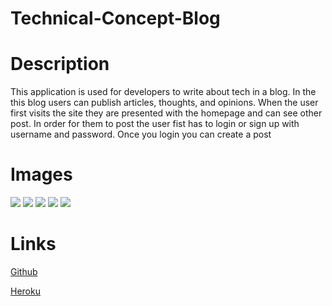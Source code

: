 # Technical-Concept-Blog

# Description
This application is used for developers to write about tech in a blog. In the this blog users can publish articles, thoughts, and opinions. When the user first visits the site they are presented with the homepage and can see other post. In order for them to post the user fist has to login or sign up with username and password. Once you login you can create a post 


# Images
![](assets/Screen%20Shot%202022-12-05%20at%202.32.22%20AM.png%0D) 
![](assets/Screen%20Shot%202022-12-05%20at%202.32.32%20AM.png%0D) 
![](assets/Screen%20Shot%202022-12-05%20at%202.33.05%20AM.png%0D) 
![](assets/Screen%20Shot%202022-12-05%20at%202.33.37%20AM.png%0D) 
![](assets) 

# Links
[Github](https://github.com/rangelf09/Technical-Concept-Blog)

[Heroku](https://thecnicalconcept-blog.herokuapp.com/)